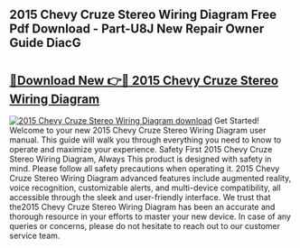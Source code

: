## 2015 Chevy Cruze Stereo Wiring Diagram Free Pdf Download - Part-U8J New Repair Owner Guide DiacG

# <h2><a href="http://dfiajmz.blite.top/?on=2015+Chevy+Cruze+Stereo+Wiring+Diagram">🔗Download New 👉🔴 2015 Chevy Cruze Stereo Wiring Diagram</a></h2>

[![2015 Chevy Cruze Stereo Wiring Diagram download](https://i.imgur.com/lujVjoI.png)](http://dfiajmz.blite.top/?on=2015+Chevy+Cruze+Stereo+Wiring+Diagram)
Get Started! Welcome to your new 2015 Chevy Cruze Stereo Wiring Diagram user manual. This guide will walk you through everything you need to know to operate and maximize your experience. Safety First 2015 Chevy Cruze Stereo Wiring Diagram, Always This product is designed with safety in mind. Please follow all safety precautions when operating it. 2015 Chevy Cruze Stereo Wiring Diagram advanced features include augmented reality, voice recognition, customizable alerts, and multi-device compatibility, all accessible through the sleek and user-friendly interface. We trust that the2015 Chevy Cruze Stereo Wiring Diagram has been an accurate and thorough resource in your efforts to master your new device. In case of any queries or concerns, please do not hesitate to reach out to our customer service team.
